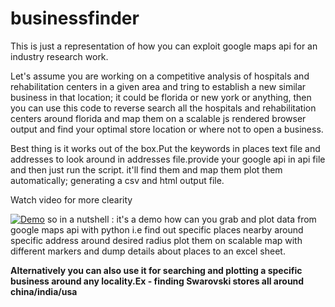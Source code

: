 # businessfinder
This is just a representation of how you can exploit google maps api for an industry research work.

Let's assume you are working on a competitive analysis of hospitals and rehabilitation centers in a given area and tring to establish a new similar business in that location; it could be florida or new york or anything, then you can use this code to reverse search all the hospitals and rehabilitation centers around florida and map them on a scalable js rendered browser output and find your optimal store location or where not to open a business.

Best thing is it works out of the box.Put the keywords in places text file and addresses to look around in addresses file.provide your google api in api file and then just run the script. it'll find them and map them plot them automatically; generating a csv and html output file.

Watch video for more clearity

[![Demo](https://i9.ytimg.com/vi/GY8FGtjcuGs/maxresdefault.jpg?time=1588302022889&sqp=CLChrvUF&rs=AOn4CLCYFNFIHG6YtPr5-aWMDNt6QbLe3Q)](https://www.youtube.com/watch?v=GY8FGtjcuGs "Demo")
so in a nutshell : it's a demo how can you grab and plot data from google maps api with python i.e find out specific places nearby around specific address around desired radius plot them on scalable map with different markers and dump details about places to an excel sheet.

**Alternatively you can also use it for searching and plotting a specific business around any locality.Ex - finding Swarovski stores all around china/india/usa**




